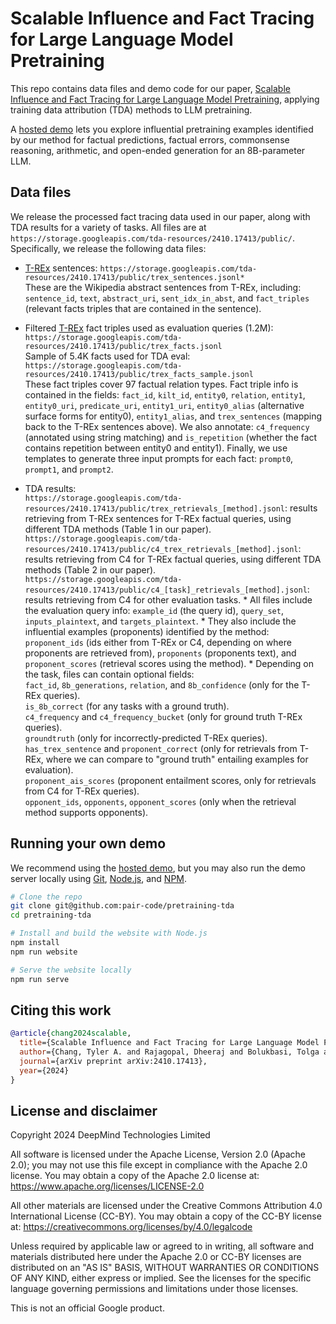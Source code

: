 # Scalable Influence and Fact Tracing for Large Language Model Pretraining

This repo contains data files and demo code for our paper,
[Scalable Influence and Fact Tracing for Large Language Model Pretraining][tda-paper],
applying training data attribution (TDA) methods to LLM pretraining.

A [hosted demo][tda-demo] lets you explore influential pretraining examples
identified by our method for factual predictions, factual errors, commonsense
reasoning, arithmetic, and open-ended generation for an 8B-parameter LLM.

## Data files

We release the processed fact tracing data used in our paper, along with TDA
results for a variety of tasks. All files are at
`https://storage.googleapis.com/tda-resources/2410.17413/public/`. Specifically,
we release the following data files:

* [T-REx][trex] sentences:
`https://storage.googleapis.com/tda-resources/2410.17413/public/trex_sentences.jsonl*`<br>
These are the Wikipedia abstract sentences from T-REx, including:
`sentence_id`, `text`, `abstract_uri`, `sent_idx_in_abst`, and `fact_triples`
(relevant facts triples that are contained in the sentence).

* Filtered [T-REx][trex] fact triples used as evaluation queries (1.2M):
`https://storage.googleapis.com/tda-resources/2410.17413/public/trex_facts.jsonl`<br>
Sample of 5.4K facts used for TDA eval:
`https://storage.googleapis.com/tda-resources/2410.17413/public/trex_facts_sample.jsonl`<br>
These fact triples cover 97 factual
relation types. Fact triple info is contained in the fields:
`fact_id`, `kilt_id`, `entity0`, `relation`, `entity1`, `entity0_uri`,
`predicate_uri`, `entity1_uri`, `entity0_alias` (alternative surface forms for
entity0), `entity1_alias`, and `trex_sentences` (mapping back to the T-REx
sentences above).
We also annotate: `c4_frequency` (annotated using string matching) and
`is_repetition` (whether the fact contains repetition between entity0 and
entity1).
Finally, we use templates to generate three input prompts for each fact:
`prompt0`, `prompt1`, and `prompt2`.

* TDA results:<br>
`https://storage.googleapis.com/tda-resources/2410.17413/public/trex_retrievals_[method].jsonl`:
results retrieving from T-REx sentences for T-REx
factual queries, using different TDA methods (Table 1 in our paper).<br>
`https://storage.googleapis.com/tda-resources/2410.17413/public/c4_trex_retrievals_[method].jsonl`:
results retrieving from C4 for T-REx
factual queries, using different TDA methods (Table 2 in our paper).<br>
`https://storage.googleapis.com/tda-resources/2410.17413/public/c4_[task]_retrievals_[method].jsonl`: results retrieving from C4 for other evaluation
tasks.
      * All files include the evaluation query info: `example_id` (the query
      id), `query_set`, `inputs_plaintext`, and `targets_plaintext`.
      * They also include the influential examples (proponents) identified by
      the method: `proponent_ids` (ids either from T-REx or C4, depending on
      where proponents are retrieved from), `proponents` (proponents text),
      and `proponent_scores` (retrieval scores using the method).
      * Depending on the task, files can contain optional fields:<br>
      `fact_id`, `8b_generations`, `relation`, and `8b_confidence` (only for
      the T-REx queries).<br>
      `is_8b_correct` (for any tasks with a ground truth).<br>
      `c4_frequency` and `c4_frequency_bucket` (only for ground truth T-REx
      queries).<br>
      `groundtruth` (only for incorrectly-predicted T-REx queries).<br>
      `has_trex_sentence` and `proponent_correct` (only for retrievals from
      T-REx, where we can compare to "ground truth" entailing examples for
      evaluation).<br>
      `proponent_ais_scores` (proponent entailment scores, only for retrievals from C4 for T-REx
      queries).<br>
      `opponent_ids`, `opponents`, `opponent_scores` (only when the retrieval
      method supports opponents).

## Running your own demo

We recommend using the [hosted demo][tda-demo], but you may also run the demo
server locally using [Git][git], [Node.js][nodejs], and [NPM][npm].

```sh
# Clone the repo
git clone git@github.com:pair-code/pretraining-tda
cd pretraining-tda

# Install and build the website with Node.js
npm install
npm run website

# Serve the website locally
npm run serve
```

## Citing this work

```bibtex
@article{chang2024scalable,
  title={Scalable Influence and Fact Tracing for Large Language Model Pretraining},
  author={Chang, Tyler A. and Rajagopal, Dheeraj and Bolukbasi, Tolga and Dixon, Lucas and Tenney, Ian},
  journal={arXiv preprint arXiv:2410.17413},
  year={2024}
}
```

## License and disclaimer

Copyright 2024 DeepMind Technologies Limited

All software is licensed under the Apache License, Version 2.0 (Apache 2.0);
you may not use this file except in compliance with the Apache 2.0 license.
You may obtain a copy of the Apache 2.0 license at:
https://www.apache.org/licenses/LICENSE-2.0

All other materials are licensed under the Creative Commons Attribution 4.0
International License (CC-BY). You may obtain a copy of the CC-BY license at:
https://creativecommons.org/licenses/by/4.0/legalcode

Unless required by applicable law or agreed to in writing, all software and
materials distributed here under the Apache 2.0 or CC-BY licenses are
distributed on an "AS IS" BASIS, WITHOUT WARRANTIES OR CONDITIONS OF ANY KIND,
either express or implied. See the licenses for the specific language governing
permissions and limitations under those licenses.

This is not an official Google product.

[git]: https://git-scm.com/
[nodejs]: https://nodejs.org/
[npm]: https://www.npmjs.com/
[tda-demo]: https://pair-code.github.io/pretraining-tda/demo
[tda-paper]: https://arxiv.org/abs/2410.17413
[trex]: https://hadyelsahar.github.io/t-rex/
